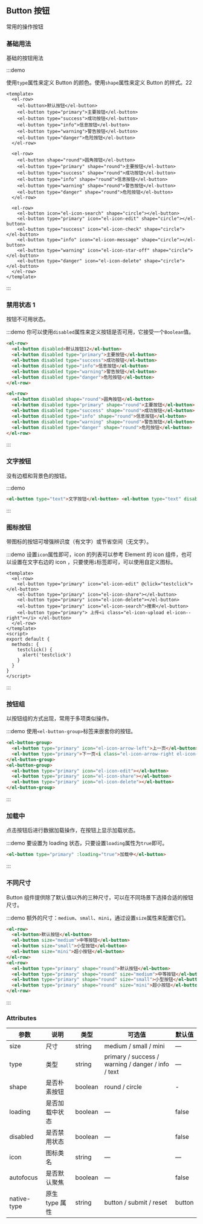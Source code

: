 ## Button 按钮

常用的操作按钮

### 基础用法

基础的按钮用法

:::demo

使用`type`属性来定义 Button 的颜色。使用`shape`属性来定义 Button 的样式。22

```vue
<template>
  <el-row>
    <el-button>默认按钮</el-button>
    <el-button type="primary">主要按钮</el-button>
    <el-button type="success">成功按钮</el-button>
    <el-button type="info">信息按钮</el-button>
    <el-button type="warning">警告按钮</el-button>
    <el-button type="danger">危险按钮</el-button>
  </el-row>

  <el-row>
    <el-button shape="round">圆角按钮</el-button>
    <el-button type="primary" shape="round">主要按钮</el-button>
    <el-button type="success" shape="round">成功按钮</el-button>
    <el-button type="info" shape="round">信息按钮</el-button>
    <el-button type="warning" shape="round">警告按钮</el-button>
    <el-button type="danger" shape="round">危险按钮</el-button>
  </el-row>

  <el-row>
    <el-button icon="el-icon-search" shape="circle"></el-button>
    <el-button type="primary" icon="el-icon-edit" shape="circle"></el-button>
    <el-button type="success" icon="el-icon-check" shape="circle"></el-button>
    <el-button type="info" icon="el-icon-message" shape="circle"></el-button>
    <el-button type="warning" icon="el-icon-star-off" shape="circle"></el-button>
    <el-button type="danger" icon="el-icon-delete" shape="circle"></el-button>
  </el-row>
</template>
```

:::

### 禁用状态 1

按钮不可用状态。

:::demo 你可以使用`disabled`属性来定义按钮是否可用，它接受一个`Boolean`值。

```html
<el-row>
  <el-button disabled>默认按钮12</el-button>
  <el-button disabled type="primary">主要按钮</el-button>
  <el-button disabled type="success">成功按钮</el-button>
  <el-button disabled type="info">信息按钮</el-button>
  <el-button disabled type="warning">警告按钮</el-button>
  <el-button disabled type="danger">危险按钮</el-button>
</el-row>

<el-row>
  <el-button disabled shape="round">圆角按钮</el-button>
  <el-button disabled type="primary" shape="round">主要按钮</el-button>
  <el-button disabled type="success" shape="round">成功按钮</el-button>
  <el-button disabled type="info" shape="round">信息按钮</el-button>
  <el-button disabled type="warning" shape="round">警告按钮</el-button>
  <el-button disabled type="danger" shape="round">危险按钮</el-button>
</el-row>
```

:::

### 文字按钮

没有边框和背景色的按钮。

:::demo

```html
<el-button type="text">文字按钮</el-button> <el-button type="text" disabled>文字按钮</el-button>
```

:::

### 图标按钮

带图标的按钮可增强辨识度（有文字）或节省空间（无文字）。

:::demo 设置`icon`属性即可，icon 的列表可以参考 Element 的 icon 组件，也可以设置在文字右边的 icon ，只要使用`i`标签即可，可以使用自定义图标。

```vue
<template>
  <el-row>
    <el-button type="primary" icon="el-icon-edit" @click="testclick"></el-button>
    <el-button type="primary" icon="el-icon-share"></el-button>
    <el-button type="primary" icon="el-icon-delete"></el-button>
    <el-button type="primary" icon="el-icon-search">搜索</el-button>
    <el-button type="primary"> 上传<i class="el-icon-upload el-icon--right"></i> </el-button>
  </el-row>
</template>
<script>
export default {
  methods: {
    testclick() {
      alert('testclick')
    }
  }
}
</script>
```

:::

### 按钮组

以按钮组的方式出现，常用于多项类似操作。

:::demo 使用`<el-button-group>`标签来嵌套你的按钮。

```html
<el-button-group>
  <el-button type="primary" icon="el-icon-arrow-left">上一页</el-button>
  <el-button type="primary">下一页<i class="el-icon-arrow-right el-icon--right"></i></el-button>
</el-button-group>
<el-button-group>
  <el-button type="primary" icon="el-icon-edit"></el-button>
  <el-button type="primary" icon="el-icon-share"></el-button>
  <el-button type="primary" icon="el-icon-delete"></el-button>
</el-button-group>
```

:::

### 加载中

点击按钮后进行数据加载操作，在按钮上显示加载状态。

:::demo
要设置为 loading 状态，只要设置`loading`属性为`true`即可。

```html
<el-button type="primary" :loading="true">加载中</el-button>
```

:::

### 不同尺寸

Button 组件提供除了默认值以外的三种尺寸，可以在不同场景下选择合适的按钮尺寸。

:::demo 额外的尺寸：`medium`、`small`、`mini`，通过设置`size`属性来配置它们。

```html
<el-row>
  <el-button>默认按钮</el-button>
  <el-button size="medium">中等按钮</el-button>
  <el-button size="small">小型按钮</el-button>
  <el-button size="mini">超小按钮</el-button>
</el-row>
<el-row>
  <el-button type="primary" shape="round">默认按钮</el-button>
  <el-button type="primary" shape="round" size="medium">中等按钮</el-button>
  <el-button type="primary" shape="round" size="small">小型按钮</el-button>
  <el-button type="primary" shape="round" size="mini">超小按钮</el-button>
</el-row>
```

:::

### Attributes

| 参数        | 说明           | 类型    | 可选值                                             | 默认值 |
| ----------- | -------------- | ------- | -------------------------------------------------- | ------ |
| size        | 尺寸           | string  | medium / small / mini                              | —      |
| type        | 类型           | string  | primary / success / warning / danger / info / text | —      |
| shape       | 是否朴素按钮   | boolean | round / circle                                     | -      |
| loading     | 是否加载中状态 | boolean | —                                                  | false  |
| disabled    | 是否禁用状态   | boolean | —                                                  | false  |
| icon        | 图标类名       | string  | —                                                  | —      |
| autofocus   | 是否默认聚焦   | boolean | —                                                  | false  |
| native-type | 原生 type 属性 | string  | button / submit / reset                            | button |
